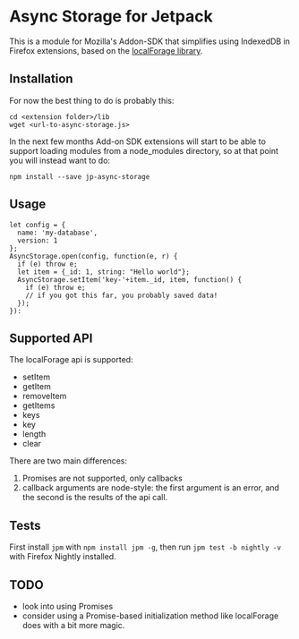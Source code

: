 # Async Storage for Jetpack

This is a module for Mozilla's Addon-SDK that simplifies using IndexedDB in Firefox extensions, based on the [localForage library](https://github.com/mozilla/localForage).

## Installation

For now the best thing to do is probably this:

    cd <extension folder>/lib
    wget <url-to-async-storage.js>

In the next few months Add-on SDK extensions will start to be able to support loading modules from a node_modules directory, so at that point you will instead want to do:

    npm install --save jp-async-storage

## Usage

    let config = {
      name: 'my-database',
      version: 1
    };
    AsyncStorage.open(config, function(e, r) {
      if (e) throw e;
      let item = {_id: 1, string: "Hello world"};
      AsyncStorage.setItem('key-'+item._id, item, function() {
        if (e) throw e;
        // if you got this far, you probably saved data!
      });
    }):

## Supported API

The localForage api is supported:

* setItem
* getItem
* removeItem
* getItems
* keys
* key
* length
* clear

There are two main differences:

1. Promises are not supported, only callbacks
2. callback arguments are node-style: the first argument is an error, and the second is the results of the api call.

## Tests

First install `jpm` with `npm install jpm -g`, then run `jpm test -b nightly -v` with Firefox Nightly installed.

## TODO

* look into using Promises
* consider using a Promise-based initialization method like localForage does with a bit more magic.

